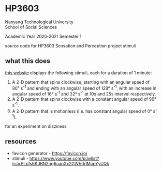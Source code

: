 # HP3603

Nanyang Technological University  
School of Social Sciences

Academic Year 2020-2021 Semester 1

source code for HP3603 Sensation and Perception project stimuli

## what this does

[this website](https://jasonngo.me/HP3603/index.html) displays the following stimuli, each for a duration of 1 minute:

1. A 2-D pattern that spins clockwise, starting with an angular speed of 80° s<sup>-1</sup> and ending with an angular speed of 128° s<sup>-1</sup>, with an increase in angular speed of 16° s<sup>-1</sup> and 32° s<sup>-1</sup> at 10s and 25s interval respectively.
2. A 2-D pattern that spins clockwise with a constant angular speed of 96° s<sup>-1</sup>.
3. A 2-D pattern that is motionless (i.e. has constant angular speed of 0° s<sup>-1</sup>).

for an experiment on dizziness

## resources

- favicon generator - https://favicon.io/
- stimuli - https://www.youtube.com/playlist?list=PLpfs6KJBN2ng6oapXx2GWh0rIMapYyUQk
